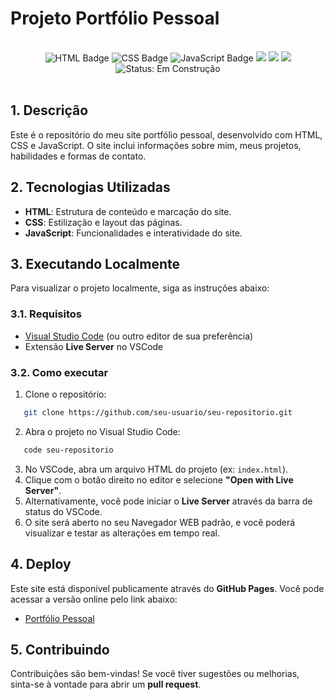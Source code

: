 # Projeto Portfólio Pessoal

<br />

<div align="center"> 
	<img src="https://img.shields.io/badge/HTML-5-orange?style=flat-square&logo=html5" alt="HTML Badge" /> 
	<img src="https://img.shields.io/badge/CSS-3-blue?style=flat-square&logo=css3&logoColor=white" alt="CSS Badge" /> 
	<img src="https://img.shields.io/badge/JavaScript-ES6+-yellow?style=flat-square&logo=javascript&logoColor=black" alt="JavaScript Badge" />
	<img src="https://img.shields.io/github/last-commit/rafaelq80/portfolio_fundweb_tj82?style=flat-square" />
	<img src="https://img.shields.io/github/issues/rafaelq80/portfolio_fundweb_tj82?style=flat-square" />
	<img src="https://img.shields.io/github/issues-pr/rafaelq80/portfolio_fundweb_tj82?style=flat-square" />
	<img src="https://img.shields.io/badge/status-construção-yellow" alt="Status: Em Construção">
</div>

<br />

## 1. Descrição

Este é o repositório do meu site portfólio pessoal, desenvolvido com HTML, CSS e JavaScript. O site inclui informações sobre mim, meus projetos, habilidades e formas de contato. 

## 2. Tecnologias Utilizadas

- **HTML**: Estrutura de conteúdo e marcação do site.
- **CSS**: Estilização e layout das páginas.
- **JavaScript**: Funcionalidades e interatividade do site.

## 3. Executando Localmente

Para visualizar o projeto localmente, siga as instruções abaixo:

### 3.1. Requisitos

- [Visual Studio Code](https://code.visualstudio.com/) (ou outro editor de sua preferência)
- Extensão **Live Server** no VSCode

### 3.2. Como executar

1. Clone o repositório:

```bash
   git clone https://github.com/seu-usuario/seu-repositorio.git
```

2. Abra o projeto no Visual Studio Code:

```bash
   code seu-repositorio
```

3. No VSCode, abra um arquivo HTML do projeto (ex: `index.html`).
4. Clique com o botão direito no editor e selecione **"Open with Live Server"**.
5. Alternativamente, você pode iniciar o **Live Server** através da barra de status do VSCode.
6. O site será aberto no seu Navegador WEB padrão, e você poderá visualizar e testar as alterações em tempo real.

## 4. Deploy

Este site está disponível publicamente através do **GitHub Pages**. Você pode acessar a versão online pelo link abaixo:

- [Portfólio Pessoal](https://rafaelq80.github.io//portfolio_fundweb_tj82)

## 5. Contribuindo

Contribuições são bem-vindas! Se você tiver sugestões ou melhorias, sinta-se à vontade para abrir um **pull request**.
